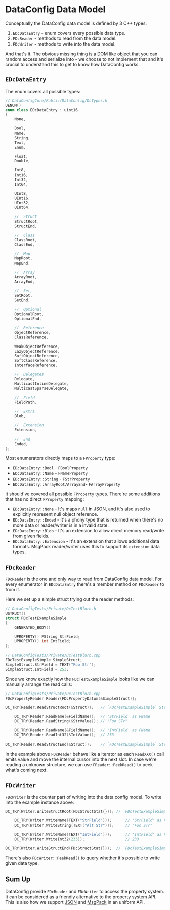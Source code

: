 # DataConfig Data Model

Conceptually the DataConfig data model is defined by 3 C++ types:

1. `EDcDataEntry` - enum covers every possible data type.
2. `FDcReader` - methods to read from the data model.
3. `FDcWriter` - methods to write into the data model.

And that's it. The obvious missing thing is a DOM like object that you can random access and serialize into -  we choose to not implement that and it's crucial to understand this to get to know how DataConfig works.

## `EDcDataEntry`

The enum covers all possible types:

```c++
// DataConfigCore/Public/DataConfig/DcTypes.h
UENUM()
enum class EDcDataEntry : uint16
{
    None,

    Bool,
    Name,
    String,
    Text,
    Enum,

    Float,
    Double,

    Int8,
    Int16,
    Int32,
    Int64,

    UInt8,
    UInt16,
    UInt32,
    UInt64,

    //  Struct
    StructRoot,
    StructEnd,

    //  Class
    ClassRoot,
    ClassEnd,

    //  Map
    MapRoot,
    MapEnd,

    //  Array
    ArrayRoot,
    ArrayEnd,

    //  Set,
    SetRoot,
    SetEnd,

    //  Optional
    OptionalRoot,
    OptionalEnd,

    //  Reference
    ObjectReference,
    ClassReference,

    WeakObjectReference,
    LazyObjectReference,
    SoftObjectReference,
    SoftClassReference,
    InterfaceReference,

    //  Delegates
    Delegate,
    MulticastInlineDelegate,
    MulticastSparseDelegate,

    //  Field
    FieldPath,

    //  Extra
    Blob,

    //  Extension
    Extension,

    //  End
    Ended,
};
```

Most enumerators directly maps to a `FProperty` type:

- `EDcDataEntry::Bool`  - `FBoolProperty`
- `EDcDataEntry::Name` - `FNameProperty`
- `EDcDataEntry::String` - `FStrProperty`
- `EDcDataEntry::ArrayRoot/ArrayEnd`- `FArrayProperty`

It should've covered all possible `FProperty` types. There're some additions that has no direct `FProperty` mapping:

* `EDcDataEntry::None` -  It's maps `null` in JSON, and it's also used to explicitly represent null object reference.
* `EDcDataEntry::Ended` - It's a phony type that is returned when there's no more data or reader/writer is in a invalid state.
* `EDcDataEntry::Blob` - It's an extension to allow direct memory read/write from given fields. 
* `EDcDataEntry::Extension` - It's an extension that allows additional data formats. MsgPack reader/writer uses this to support its `extension` data types.

## `FDcReader`

`FDcReader` is the one and only way to read from DataConfig data model. For every enumerator in `EDcDataEntry` there's a member method on `FDcReader` to from it.

Here we set up a simple struct trying out the reader methods:

```c++
// DataConfigTests/Private/DcTestBlurb.h
USTRUCT()
struct FDcTestExampleSimple
{
	GENERATED_BODY()

	UPROPERTY() FString StrField;
	UPROPERTY() int IntField;
};

// DataConfigTests/Private/DcTestBlurb.cpp
FDcTestExampleSimple SimpleStruct;
SimpleStruct.StrField = TEXT("Foo Str");
SimpleStruct.IntField = 253;
```

Since we know exactly how the `FDcTestExampleSimple` looks like we can manually arrange the read calls:

```c++
// DataConfigTests/Private/DcTestBlurb.cpp
FDcPropertyReader Reader{FDcPropertyDatum(&SimpleStruct)};

DC_TRY(Reader.ReadStructRoot(&Struct));   // `FDcTestExampleSimple` Struct Root

    DC_TRY(Reader.ReadName(&FieldName));  // 'StrField' as FName
    DC_TRY(Reader.ReadString(&StrValue)); // "Foo STr"

    DC_TRY(Reader.ReadName(&FieldName));  // 'IntField' as FName
    DC_TRY(Reader.ReadInt32(&IntValue));  // 253

DC_TRY(Reader.ReadStructEnd(&Struct));    // `FDcTestExampleSimple` Struct Root
```

In the example above `FDcReader` behave like a iterator as each `ReadXXX()` call emits value and move the internal cursor into the next slot. In case we're reading a unknown structure, we can use `FReader::PeekRead()` to peek what's coming next.

## `FDcWriter`

`FDcWriter` is the counter part of writing into the data config model. To write into the example instance above:

```c++
DC_TRY(Writer.WriteStructRoot(FDcStructStat{})); // `FDcTestExampleSimple` Struct Root

    DC_TRY(Writer.WriteName(TEXT("StrField")));      // 'StrField' as FName
    DC_TRY(Writer.WriteString(TEXT("Alt Str")));     // "Foo STr"

    DC_TRY(Writer.WriteName(TEXT("IntField")));      // 'IntField' as FName
    DC_TRY(Writer.WriteInt32(233));                  // 233

DC_TRY(Writer.WriteStructEnd(FDcStructStat{}));  // `FDcTestExampleSimple` Struct Root
```

There's also `FDcWriter::PeekRead()` to query whether it's possible to write given data type.

## Sum Up

DataConfig provide `FDcReader` and `FDcWriter` to access the property system. It can be considered as a friendly alternative to the property system API. This is also how we support [JSON][1] and [MsgPack][2] in an uniform API.

[1]: ../Formats/JSON.md "JSON"
[2]: ../Formats/MsgPack.md "MsgPack"



